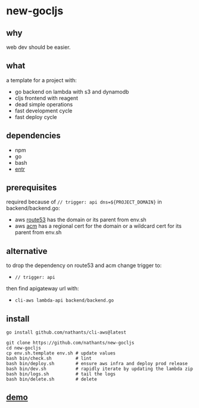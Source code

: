 # new-gocljs

## why

web dev should be easier.

## what

a template for a project with:
 - go backend on lambda with s3 and dynamodb
 - cljs frontend with reagent
 - dead simple operations
 - fast development cycle
 - fast deploy cycle

## dependencies

- npm
- go
- bash
- [entr](https://formulae.brew.sh/formula/entr)

## prerequisites

required because of `// trigger: api dns=${PROJECT_DOMAIN}` in backend/backend.go:
- aws [route53](https://console.aws.amazon.com/route53/v2/hostedzones) has the domain or its parent from env.sh
- aws [acm](https://us-west-2.console.aws.amazon.com/acm/home) has a regional cert for the domain or a wildcard cert for its parent from env.sh

## alternative

to drop the dependency on route53 and acm change trigger to:
- `// trigger: api`

then find apigateway url with:
- `cli-aws lambda-api backend/backend.go`

## install

`go install github.com/nathants/cli-aws@latest`

```
git clone https://github.com/nathants/new-gocljs
cd new-gocljs
cp env.sh.template env.sh # update values
bash bin/check.sh         # lint
bash bin/deploy.sh        # ensure aws infra and deploy prod release
bash bin/dev.sh           # rapidly iterate by updating the lambda zip
bash bin/logs.sh          # tail the logs
bash bin/delete.sh        # delete
```

## [demo](https://gocljs.nathants.com)
